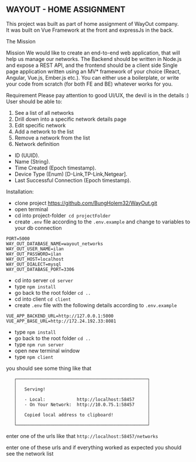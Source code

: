 ## WAYOUT - HOME ASSIGNMENT

This project was built as part of home assignment of WayOut company.  
It was built on Vue Framework at the front and expressJs in the back.

The Mission

Mission We would like to create an end-to-end web application, that
will help us manage our networks. The Backend should be written in
Node.js and expose a REST API, and the frontend should be a client
side Single page application written using an MV* framework of your
choice (React, Angular, Vue.js, Ember.js etc.). You can either use a
boilerplate, or write your code from scratch (for both FE and BE)
whatever works for you.

Requirement Please pay attention to good UI/UX, the devil is in the
details :)
User should be able to:
1. See a list of all networks
2. Drill down into a specific network details page
3. Edit specific network
4. Add a network to the list
5. Remove a network from the list 
6. Network definition
 - ID (UUID).
 - Name (String).
 - Time Created (Epoch timestamp).
 - Device Type (Enum) [D-Link,TP-Link,Netgear].
 - Last Successful Connection (Epoch timestamp).
 
 Installation:
 
-  clone project https://github.com/BungHolem32/WayOut.git
-  open terminal
-  cd into project-folder` cd projectFolder`
-  create `.env` file according to the `.env.example` and change to variables to your db connection 
````
PORT=5000
WAY_OUT_DATABASE_NAME=wayout_networks
WAY_OUT_USER_NAME=ilan
WAY_OUT_PASSWORD=ilan
WAY_OUT_HOST=localhost
WAY_OUT_DIALECT=mysql
WAY_OUT_DATABASE_PORT=3306
````

- cd into server `cd server` 
- type `npm install`
- go back to the root folder `cd ..`
- cd into client `cd client` 
- create `.env` file with the following details according to `.env.example`

````
VUE_APP_BACKEND_URL=http://127.0.0.1:5000
VUE_APP_BASE_URL=http://172.24.192.33:8081
````

- type `npm install`
- go back to the root folder `cd ..`
- type `npm run server`
- open new terminal window
- type `npm client`

you should see some thing like that

````
   ┌──────────────────────────────────────────────────┐
   │                                                  │
   │   Serving!                                       │
   │                                                  │
   │   - Local:            http://localhost:58457     │
   │   - On Your Network:  http://10.0.75.1:58457     │
   │                                                  │  
   │   Copied local address to clipboard!             │
   │                                                  │
   └──────────────────────────────────────────────────┘
````
 enter one of the urls like that `http://localhost:58457/networks`
 
 enter one of these urls and if everything worked as expected you should see the network list